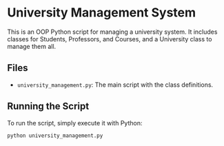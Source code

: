 # University Management System

This is an OOP Python script for managing a university system. It includes classes for Students, Professors, and Courses, and a University class to manage them all.

## Files

- `university_management.py`: The main script with the class definitions.


## Running the Script

To run the script, simply execute it with Python:

```bash
python university_management.py
